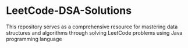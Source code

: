 # LeetCode-DSA-Solutions
This repository serves as a comprehensive resource for mastering data structures and algorithms through solving LeetCode problems using Java programming language
